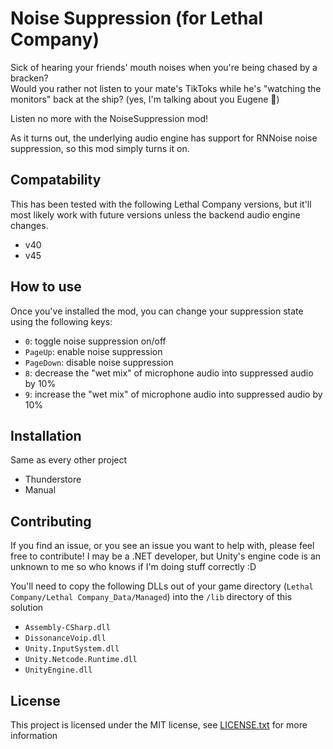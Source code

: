 # Noise Suppression (for Lethal Company)

Sick of hearing your friends' mouth noises when you're being chased by a bracken? \
Would you rather not listen to your mate's TikToks while he's "watching the monitors" back at the ship? (yes, I'm talking about you Eugene 👿)

Listen no more with the NoiseSuppression mod!

As it turns out, the underlying audio engine has support for RNNoise noise suppression, so this mod simply turns it on.

## Compatability

This has been tested with the following Lethal Company versions, but it'll most likely work with future versions unless the backend audio engine changes.

 - v40
 - v45

## How to use

Once you've installed the mod, you can change your suppression state using the following keys:

- `0`: toggle noise suppression on/off
- `PageUp`: enable noise suppression
- `PageDown`: disable noise suppression
- `8`: decrease the "wet mix" of microphone audio into suppressed audio by 10%
- `9`: increase the "wet mix" of microphone audio into suppressed audio by 10%

## Installation

Same as every other project

- Thunderstore
- Manual

## Contributing

If you find an issue, or you see an issue you want to help with, please feel free to contribute!
I may be a .NET developer, but Unity's engine code is an unknown to me so who knows if I'm doing stuff correctly :D

You'll need to copy the following DLLs out of your game directory (`Lethal Company/Lethal Company_Data/Managed`) into the `/lib` directory of this solution

- `Assembly-CSharp.dll`
- `DissonanceVoip.dll`
- `Unity.InputSystem.dll`
- `Unity.Netcode.Runtime.dll`
- `UnityEngine.dll`

## License

This project is licensed under the MIT license, see [LICENSE.txt](./LICENSE.txt) for more information
